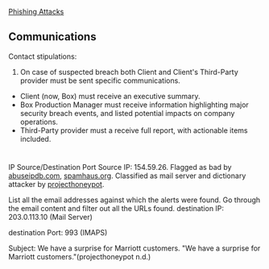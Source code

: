[Phishing Attacks](https://learningimages.lighthouselabs.ca/Cyber+BC/Cyber+BC+C4/Top_Security_Playbooks_2022.pdf)

## Communications
Contact stipulations:
1. On case of suspected breach both Client and Client's Third-Party provider must be sent specific communications.
- Client (now, Box) must receive an executive summary.
- Box Production Manager must receive information highlighting major security breach events, and listed potential impacts on company operations.
- Third-Party provider must a receive full report, with actionable items included.

#

IP Source/Destination Port
Source IP: 154.59.26.
Flagged as bad by [abuseipdb.com](https://www.abuseipdb.com/check/154.59.26.3), [spamhaus.org](https://www.spamhaus.org/ip-reputation?ip=154.59.26.3).
Classified as mail server and dictionary attacker by [projecthoneypot](https://www.projecthoneypot.org/ip_154.59.26.3).

List all the email addresses against which the alerts were found.
    Go through the email content and filter out all the URLs found.
destination IP: 203.0.113.10 (Mail Server)

destination Port: 993 (IMAPS)



Subject: We have a surprise for Marriott customers.
"We have a surprise for Marriott customers."(projecthoneypot n.d.)
